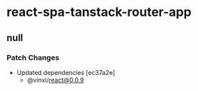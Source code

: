 # react-spa-tanstack-router-app

## null

### Patch Changes

- Updated dependencies [ec37a2e]
  - @vinxi/react@0.0.9
